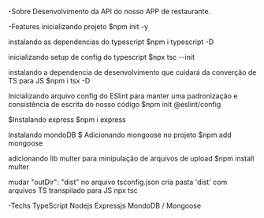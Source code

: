 -Sobre
  Desenvolvimento da API do nosso APP de restaurante.






-Features
inicializando projeto $npm init -y

instalando as dependencias do typescript $npm i typescript -D

inicializando setup de config do typescript $npx tsc --init

instalando a dependencia de desenvolvimento que cuidará da converção de TS para JS
$npm i tsx -D

Inicializando arquivo config do ESlint para manter uma padronização e consistência de escrita do nosso código
$npm init @eslint/config

$Instalando express
$npm i express

Instalando mondoDB
$
Adicionando mongoose no projeto
$npm add mongoose

adicionando lib multer para minipulação de arquivos de upload
$npm install multer

mudar "outDir": "dist" no arquivo tsconfig.json
cria pasta 'dist' com arquivos TS transpilado para JS
npx tsc




-Techs
TypeScript
Nodejs
Expressjs
MondoDB / Mongoose

